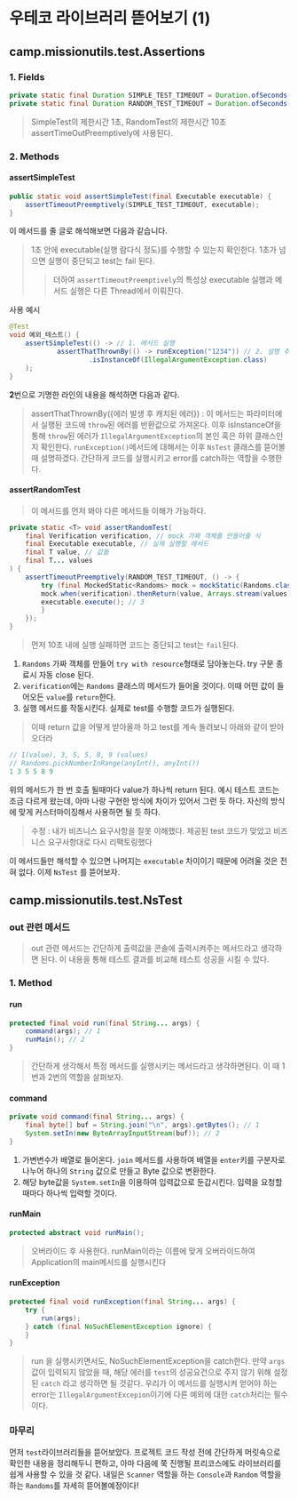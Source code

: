 # 우테코 라이브러리 뜯어보기 (1)
## camp.missionutils.test.Assertions

### 1. Fields
```java
private static final Duration SIMPLE_TEST_TIMEOUT = Duration.ofSeconds(1L);  
private static final Duration RANDOM_TEST_TIMEOUT = Duration.ofSeconds(10L);
 ```
> SimpleTest의 제한시간 1초, RandomTest의 제한시간 10초
> assertTimeOutPreemptively에 사용된다.

### 2. Methods

#### assertSimpleTest
```java
public static void assertSimpleTest(final Executable executable) {
    assertTimeoutPreemptively(SIMPLE_TEST_TIMEOUT, executable);
}
```
이 메서드를 줄 글로 해석해보면 다음과 같습니다.
> 1초 안에 executable(실행 람다식 정도)를 수행할 수 있는지 확인한다.
> 1초가 넘으면 실행이 중단되고 test는 fail 된다.
>> 더하여 ```assertTimeoutPreemptively```의 특성상 executable 실행과 메서드 실행은 다른 Thread에서 이뤄진다.

사용 예시
```java
@Test
void 예외_테스트() {
    assertSimpleTest(() -> // 1. 메서드 실행
            assertThatThrownBy(() -> runException("1234")) // 2. 설명 추가
                    .isInstanceOf(IllegalArgumentException.class)
    );
}
```
**2**번으로 기명한 라인의 내용을 해석하면 다음과 같다.
> assertThatThrownBy({에러 발생 후 캐치된 에러}) : 이 메서드는 파라미터에서 실행된 코드에 ```throw```된 
> 에러를 반환값으로 가져온다. 이후 isInstanceOf을 통해 ```throw```된 에러가 ```IllegalArgumentException```의 본인
> 혹은 하위 클래스인지 확인한다. ```runException()```메서드에 대해서는 이후 ```NsTest``` 클래스를 뜯어볼 때 설명하겠다.
> 간단하게 코드를 실행시키고 error를 catch하는 역할을 수행한다.

#### assertRandomTest
> 이 메서드를 먼저 봐야 다른 메서드들 이해가 가능하다.
```java
private static <T> void assertRandomTest(
    final Verification verification, // mock 가짜 객체를 만들어줄 식
    final Executable executable, // 실제 실행할 메서드
    final T value, // 값들
    final T... values
) {
    assertTimeoutPreemptively(RANDOM_TEST_TIMEOUT, () -> {
        try (final MockedStatic<Randoms> mock = mockStatic(Randoms.class)) { // 1
        mock.when(verification).thenReturn(value, Arrays.stream(values).toArray()); // 2
        executable.execute(); // 3
        }
    });
}
```
> 먼저 10초 내에 실행 실패하면 코드는 중단되고 test는 ```fail```된다.

1. ```Randoms``` 가짜 객체를 만들어 ```try with resource```형태로 담아놓는다. try 구문 종료시 자동 close 된다.
2. ```verification```에는 ```Randoms``` 클래스의 메서드가 들어올 것이다. 이때 어떤 값이 들어오든 ```value```를 ```return```한다.
3. 실행 메서드를 작동시킨다. 실제로 test를 수행할 코드가 실행된다.

> 이때 return 값을 어떻게 받아올까 하고 test를 계속 돌려보니 아래와 같이 받아오더라
```java
// 1(value), 3, 5, 5, 8, 9 (values)
// Randoms.pickNumberInRange(anyInt(), anyInt())
1 3 5 5 8 9
```
위의 메서드가 한 번 호출 될때마다 value가 하나씩 return 된다. 예시 테스트 코드는 조금 다르게 왔는데,
아마 나랑 구현한 방식에 차이가 있어서 그런 듯 하다. 자신의 방식에 맞게 커스터마이징해서 사용하면 될 듯 하다.
> 수정 : 내가 비즈니스 요구사항을 잘못 이해했다. 제공된 test 코드가 맞았고 비즈니스 요구사항대로 다시 리팩토링했다

이 메서드들만 해석할 수 있으면 나머지는 ```executable``` 차이이기 때문에 어려울 것은 전혀 없다.
이제 ```NsTest``` 를 뜯어보자.

## camp.missionutils.test.NsTest

### out 관련 메서드
> out 관련 메서드는 간단하게 출력값을 콘솔에 출력시켜주는 메서드라고 생각하면 된다. 이 내용을 통해 테스트 결과를 비교해 테스트 성공을 시킬 수 있다.

### 1. Method
#### run

```java
protected final void run(final String... args) {
    command(args); // 1
    runMain(); // 2
}
```
> 간단하게 생각해서 특정 메서드를 실행시키는 메서드라고 생각하면된다. 이 때 1번과 2번의 역할을 살펴보자.

#### command

```java
private void command(final String... args) {
    final byte[] buf = String.join("\n", args).getBytes(); // 1
    System.setIn(new ByteArrayInputStream(buf)); // 2
}
```
1. 가변변수가 배열로 들어온다. ```join``` 메서드를 사용하여 배열을 ```enter```키를 구분자로 나누어 하나의 ```String``` 값으로 만들고 Byte 값으로 변환한다.
2. 해당 byte값을 ```System.setIn```을 이용하여 입력값으로 둔갑시킨다. 입력을 요청할때마다 하나씩 입력할 것이다.

#### runMain

```java
protected abstract void runMain();
```
> 오버라이드 후 사용한다. runMain이라는 이름에 맞게 오버라이드하여 Application의 main메서드를 실행시킨다

#### runException

```java
protected final void runException(final String... args) {
    try {
        run(args);
    } catch (final NoSuchElementException ignore) {
    }
}
```
> run 을 실행시키면서도, NoSuchElementException을 catch한다. 만약 ```args```값이 입력되지 않았을 때, 해당 에러를 ```test```의 성공요건으로
> 주지 않기 위해 설정된 ```catch``` 라고 생각하면 될 것같다.
> 우리가 이 메서드를 실행시켜 얻어야 하는 error는 ```IllegalArgumentExcepion```이기에 다른 예외에 대한 ```catch```처리는 필수이다.

### 마무리
먼저 ```test```라이브러리들을 뜯어보았다. 프로젝트 코드 작성 전에 간단하게 머릿속으로 확인한 내용을 정리해두니 편하고, 아마 다음에 쭉 진행될 프리코스에도
라이브러리를 쉽게 사용할 수 있을 것 같다. 내일은 ```Scanner``` 역할을 하는 ```Console```과 ```Random``` 역할을 하는 ```Randoms```를 자세히 뜯어볼예정이다!
